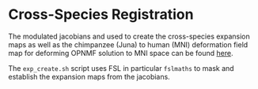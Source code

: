 # Cross-Species Registration

The modulated jacobians and used to create the cross-species expansion maps as well as the chimpanzee (Juna) to human (MNI) deformation field map for deforming OPNMF solution to MNI space can be found [here](https://zenodo.org/record/7116203#.YzLvCfexWV4).

The ```exp_create.sh``` script uses FSL in particular ```fslmaths``` to mask and establish the expansion maps from the jacobians.


